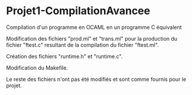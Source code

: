 # Projet1-CompilationAvancee
Compilation d'un programme en OCAML en un programme C équivalent

Modification des fichiers "prod.ml" et "trans.ml" pour la production du fichier "ftest.c" 
resultant de la compilation du fichier "ftest.ml".

Création des fichiers "runtime.h" et "runtime.c".

Modification du Makefile.

Le reste des fichiers n'ont pas été modifiés et sont comme fournis pour le projet.
